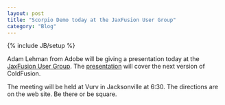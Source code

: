 ```yaml
---
layout: post
title: "Scorpio Demo today at the JaxFusion User Group"
category: "Blog"
---
```

{% include JB/setup %}

Adam Lehman from Adobe will be giving a presentation today at the [JaxFusion User Group](http://www.jaxfusion.org). The [presentation](http://www.jaxfusion.org/meeting.cfm) will cover the next version of ColdFusion.

The meeting will be held at Vurv in Jacksonville at 6:30\. The directions are on the web site. Be there or be square.